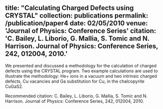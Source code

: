 title: "Calculating Charged Defects using CRYSTAL"
collection: publications
permalink: /publication/paper4
date: 02/05/2010
venue: 'Journal of Physics: Conference Series'
citation: 'C. Bailey, L. Liborio, G. Mallia, S. Tomic and N. Harrison. Journal of Physics: Conference Series, 242, 012004, 2010.'
---
We presented and discussed a methodology for the calculation of charged defects using the CRYSTAL program. 
Two example calculations are used to illustrate the methodology: He+ ions in a vacuum and two 
intrinsic charged defects, Cu vacancies and Ga substitution for Cu, in the chalcopyrite CuGaS2.

Recommended citation: C. Bailey, L. Liborio, G. Mallia, S. Tomic and N. Harrison. Journal of Physics: Conference Series, 242, 012004, 2010.
